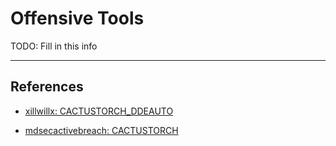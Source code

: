 # Offensive Tools

TODO: Fill in this info

---
## References

- [xillwillx: CACTUSTORCH_DDEAUTO](https://github.com/xillwillx/CACTUSTORCH_DDEAUTO)

- [mdsecactivebreach: CACTUSTORCH](https://github.com/mdsecactivebreach/CACTUSTORCH)